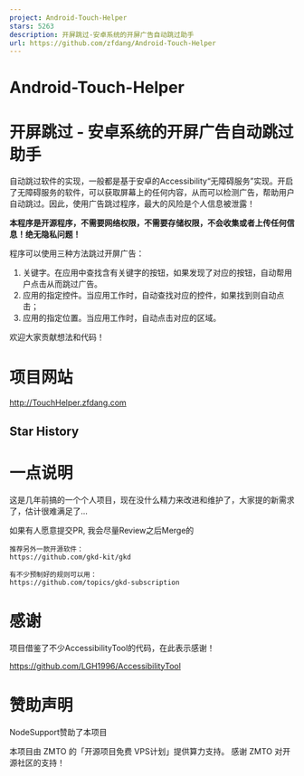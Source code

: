 ```yaml
---
project: Android-Touch-Helper
stars: 5263
description: 开屏跳过-安卓系统的开屏广告自动跳过助手
url: https://github.com/zfdang/Android-Touch-Helper
---
```


Android-Touch-Helper
====================

开屏跳过 - 安卓系统的开屏广告自动跳过助手
======================

自动跳过软件的实现，一般都是基于安卓的Accessibility“无障碍服务”实现。开启了无障碍服务的软件，可以获取屏幕上的任何内容，从而可以检测广告，帮助用户自动跳过。因此，使用广告跳过程序，最大的风险是个人信息被泄露！

**本程序是开源程序，不需要网络权限，不需要存储权限，不会收集或者上传任何信息！绝无隐私问题！**

程序可以使用三种方法跳过开屏广告：

1.  关键字。在应用中查找含有关键字的按钮，如果发现了对应的按钮，自动帮用户点击从而跳过广告。
2.  应用的指定控件。当应用工作时，自动查找对应的控件，如果找到则自动点击；
3.  应用的指定位置。当应用工作时，自动点击对应的区域。

欢迎大家贡献想法和代码！

项目网站
====

http://TouchHelper.zfdang.com

Star History
------------

一点说明
====

这是几年前搞的一个个人项目，现在没什么精力来改进和维护了，大家提的新需求了，估计很难满足了...

如果有人愿意提交PR, 我会尽量Review之后Merge的

```
推荐另外一款开源软件： 
https://github.com/gkd-kit/gkd

有不少预制好的规则可以用：
https://github.com/topics/gkd-subscription
```

感谢
==

项目借鉴了不少AccessibilityTool的代码，在此表示感谢！

https://github.com/LGH1996/AccessibilityTool

赞助声明
====

NodeSupport赞助了本项目

本项目由 ZMTO 的「开源项目免费 VPS计划」提供算力支持。 感谢 ZMTO 对开源社区的支持！
